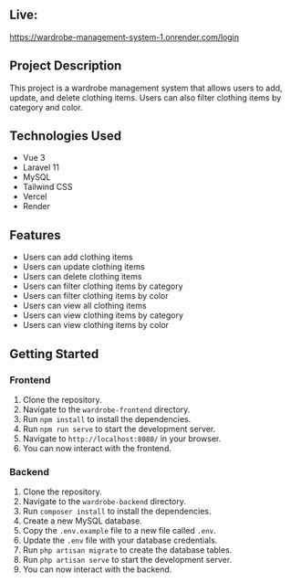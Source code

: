 ## Live: 
https://wardrobe-management-system-1.onrender.com/login

## Project Description
This project is a wardrobe management system that allows users to add, update, and delete clothing items. Users can also filter clothing items by category and color.

## Technologies Used
- Vue 3
- Laravel 11
- MySQL
- Tailwind CSS
- Vercel
- Render

## Features
- Users can add clothing items
- Users can update clothing items
- Users can delete clothing items
- Users can filter clothing items by category
- Users can filter clothing items by color
- Users can view all clothing items
- Users can view clothing items by category
- Users can view clothing items by color

## Getting Started
### Frontend
1. Clone the repository.
2. Navigate to the `wardrobe-frontend` directory.
3. Run `npm install` to install the dependencies.
4. Run `npm run serve` to start the development server.
5. Navigate to `http://localhost:8080/` in your browser.
6. You can now interact with the frontend.

### Backend
1. Clone the repository.
2. Navigate to the `wardrobe-backend` directory.
3. Run `composer install` to install the dependencies.
4. Create a new MySQL database.
5. Copy the `.env.example` file to a new file called `.env`.
6. Update the `.env` file with your database credentials.
7. Run `php artisan migrate` to create the database tables.
8. Run `php artisan serve` to start the development server.
9. You can now interact with the backend.

